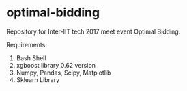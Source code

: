 # optimal-bidding
Repository for Inter-IIT tech 2017 meet event Optimal Bidding. 


Requirements: 
1. Bash Shell
2. xgboost library 0.62 version
3. Numpy, Pandas, Scipy, Matplotlib
4. Sklearn Library




